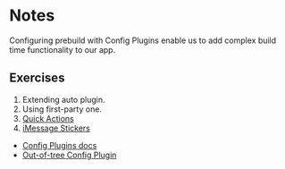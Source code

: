 # Notes

Configuring prebuild with Config Plugins enable us to add complex build time functionality to our app.

<!-- Dev Client -->

## Exercises

1. Extending auto plugin.
2. Using first-party one.
3. [Quick Actions](./quick-actions)
4. [iMessage Stickers](./stickers)

- [Config Plugins docs](https://docs.expo.dev/guides/config-plugins/)
- [Out-of-tree Config Plugin](https://github.com/expo/config-plugins/)
